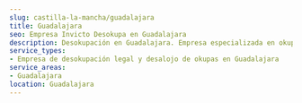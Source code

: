 ```yaml
---
slug: castilla-la-mancha/guadalajara
title: Guadalajara
seo: Empresa Invicto Desokupa en Guadalajara
description: Desokupación en Guadalajara. Empresa especializada en okupas. Mediación legal y desalojo express. Presupuesto gratuito.
service_types:
- Empresa de desokupación legal y desalojo de okupas en Guadalajara
service_areas:
- Guadalajara
location: Guadalajara
---
```

